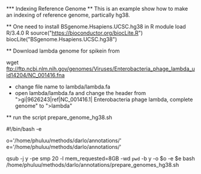 *** Indexing Reference Genome
** This is an example show how to make an indexing of reference genome, partically hg38.

** One need to install BSgenome.Hsapiens.UCSC.hg38 in R
module load R/3.4.0
R
source("https://bioconductor.org/biocLite.R")
biocLite("BSgenome.Hsapiens.UCSC.hg38")

** Download lambda genome for spikein from

wget ftp://ftp.ncbi.nlm.nih.gov/genomes/Viruses/Enterobacteria_phage_lambda_uid14204/NC_001416.fna

+ change file name to lambda/lambda.fa
+ open lambda/lambda.fa and change the header from ">gi|9626243|ref|NC_001416.1| Enterobacteria phage lambda, complete genome" to ">lambda"

** run the script prepare_genome_hg38.sh

#!/bin/bash -e

o='/home/phuluu/methods/darlo/annotations/'
e='/home/phuluu/methods/darlo/annotations/'

qsub -j y -pe smp 20 -l mem_requested=8GB -wd `pwd` -b y -o $o -e $e bash /home/phuluu/methods/darlo/annotations/prepare_genomes_hg38.sh




